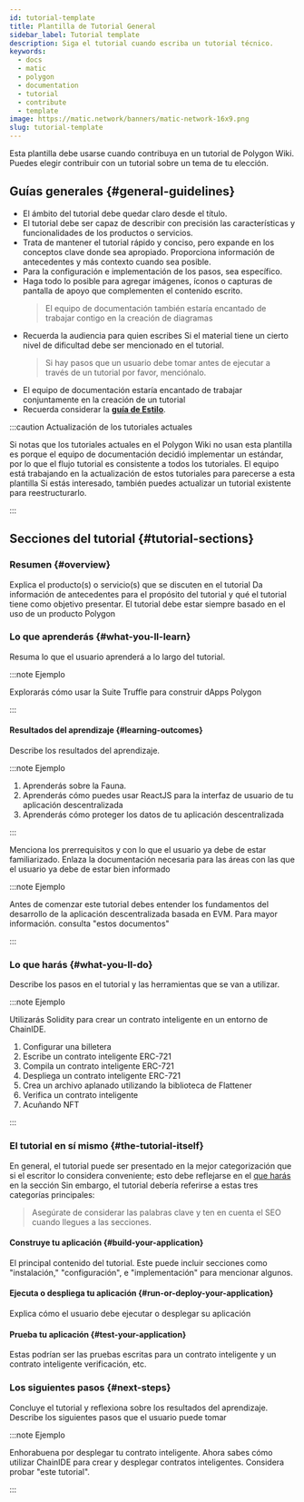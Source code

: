 ```yaml
---
id: tutorial-template
title: Plantilla de Tutorial General
sidebar_label: Tutorial template
description: Siga el tutorial cuando escriba un tutorial técnico.
keywords:
  - docs
  - matic
  - polygon
  - documentation
  - tutorial
  - contribute
  - template
image: https://matic.network/banners/matic-network-16x9.png
slug: tutorial-template
---
```


Esta plantilla debe usarse cuando contribuya en un tutorial de Polygon Wiki. Puedes elegir contribuir con un tutorial sobre un tema de tu elección.

## Guías generales {#general-guidelines}

* El ámbito del tutorial debe quedar claro desde el título.
* El tutorial debe ser capaz de describir con precisión las características y funcionalidades de los productos o servicios.
* Trata de mantener el tutorial rápido y conciso, pero expande en los conceptos clave donde sea apropiado. Proporciona información de antecedentes y más contexto cuando sea posible.
* Para la configuración e implementación de los pasos, sea específico.
* Haga todo lo posible para agregar imágenes, íconos o capturas de pantalla de apoyo que complementen el contenido escrito.
  > El equipo de documentación también estaría encantado de trabajar contigo en la creación de diagramas
* Recuerda la audiencia para quien escribes Si el material tiene un cierto nivel de dificultad debe ser mencionado en el tutorial.
  > Si hay pasos que un usuario debe tomar antes de ejecutar a través de un tutorial por favor, menciónalo.
* El equipo de documentación estaría encantado de trabajar conjuntamente en la creación de un tutorial
* Recuerda considerar la **[guía de Estilo](writing-style.md)**.

:::caution Actualización de los tutoriales actuales

Si notas que los tutoriales actuales en el Polygon Wiki no usan esta plantilla es porque el equipo de documentación decidió implementar un estándar, por lo que el flujo tutorial es consistente a todos los tutoriales. El equipo está trabajando en la actualización de estos tutoriales para parecerse a esta plantilla Si estás interesado, también puedes actualizar un tutorial existente para reestructurarlo.

:::

## Secciones del tutorial {#tutorial-sections}

### Resumen {#overview}

Explica el producto(s) o servicio(s) que se discuten en el tutorial Da información de antecedentes para el propósito del tutorial y qué el tutorial tiene como objetivo presentar. El tutorial debe estar siempre basado en el uso de un producto Polygon

### Lo que aprenderás {#what-you-ll-learn}

Resuma lo que el usuario aprenderá a lo largo del tutorial.

:::note Ejemplo

Explorarás cómo usar la Suite Truffle para construir dApps Polygon

:::

#### Resultados del aprendizaje {#learning-outcomes}

Describe los resultados del aprendizaje.

:::note Ejemplo

1. Aprenderás sobre la Fauna.
2. Aprenderás cómo puedes usar ReactJS para la interfaz de usuario de tu aplicación descentralizada
3. Aprenderás cómo proteger los datos de tu aplicación descentralizada

:::

Menciona los prerrequisitos y con lo que el usuario ya debe de estar familiarizado. Enlaza la documentación necesaria para las áreas con las que el usuario ya debe de estar bien informado

:::note Ejemplo

Antes de comenzar este tutorial debes entender los fundamentos del desarrollo de la aplicación descentralizada basada en EVM. Para mayor información. consulta "estos documentos"

:::

### Lo que harás {#what-you-ll-do}

Describe los pasos en el tutorial y las herramientas que se van a utilizar.

:::note Ejemplo

Utilizarás Solidity para crear un contrato inteligente en un entorno de ChainIDE.

1. Configurar una billetera
2. Escribe un contrato inteligente ERC-721
3. Compila un contrato inteligente ERC-721
4. Despliega un contrato inteligente ERC-721
5. Crea un archivo aplanado utilizando la biblioteca de Flattener
6. Verifica un contrato inteligente
7. Acuñando NFT

:::

### El tutorial en sí mismo {#the-tutorial-itself}

En general, el tutorial puede ser presentado en la mejor categorización que si el escritor lo considera conveniente; esto debe reflejarse en el [que harás](#what-youll-do)
 en la sección Sin embargo, el tutorial debería referirse a estas tres categorías principales:

> Asegúrate de considerar las palabras clave y ten en cuenta el SEO cuando llegues a las secciones.

#### Construye tu aplicación {#build-your-application}

El principal contenido del tutorial. Este puede incluir secciones como "instalación," "configuración", e "implementación" para mencionar algunos.

#### Ejecuta o despliega tu aplicación {#run-or-deploy-your-application}

Explica cómo el usuario debe ejecutar o desplegar su aplicación

#### Prueba tu aplicación {#test-your-application}

Estas podrían ser las pruebas escritas para un contrato inteligente y un contrato inteligente verificación, etc.

### Los siguientes pasos {#next-steps}

Concluye el tutorial y reflexiona sobre los resultados del aprendizaje. Describe los siguientes pasos que el usuario puede tomar

:::note Ejemplo

Enhorabuena por desplegar tu contrato inteligente. Ahora sabes cómo utilizar ChainIDE para crear y desplegar contratos inteligentes. Considera probar "este tutorial".

:::
